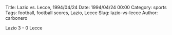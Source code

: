 Title: Lazio vs. Lecce, 1994/04/24
Date: 1994/04/24 00:00
Category: sports
Tags: football, football scores, Lazio, Lecce
Slug: lazio-vs-lecce
Author: carbonero


Lazio 3 - 0 Lecce
